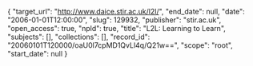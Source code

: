 {
  "target_url": "http://www.daice.stir.ac.uk/l2l/", 
  "end_date": null, 
  "date": "2006-01-01T12:00:00", 
  "slug": 129932, 
  "publisher": "stir.ac.uk", 
  "open_access": true, 
  "npld": true, 
  "title": "L2L: Learning to Learn", 
  "subjects": [], 
  "collections": [], 
  "record_id": "20060101T120000/oaU0l7cpMD1QvLl4q/Q21w==", 
  "scope": "root", 
  "start_date": null
}


